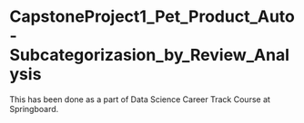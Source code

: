 # CapstoneProject1_Pet_Product_Auto-Subcategorizasion_by_Review_Analysis
This has been done as a part of Data Science Career Track Course at Springboard.

